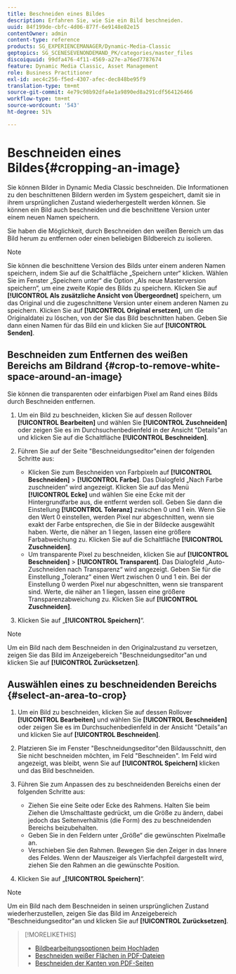 ```yaml
---
title: Beschneiden eines Bildes
description: Erfahren Sie, wie Sie ein Bild beschneiden.
uuid: 84f199de-cbfc-4d06-877f-6e9148e82e15
contentOwner: admin
content-type: reference
products: SG_EXPERIENCEMANAGER/Dynamic-Media-Classic
geptopics: SG_SCENESEVENONDEMAND_PK/categories/master_files
discoiquuid: 99dfa476-4f11-4569-a27e-a76ed7787674
feature: Dynamic Media Classic, Asset Management
role: Business Practitioner
exl-id: aec4c256-f5ed-4307-afec-dec848be95f9
translation-type: tm+mt
source-git-commit: 4e79c98b92dfa4e1a9890ed8a291cdf564126466
workflow-type: tm+mt
source-wordcount: '543'
ht-degree: 51%

---
```


# Beschneiden eines Bildes{#cropping-an-image}

Sie können Bilder in Dynamic Media Classic beschneiden. Die Informationen zu den beschnittenen Bildern werden im System gespeichert, damit sie in ihrem ursprünglichen Zustand wiederhergestellt werden können. Sie können ein Bild auch beschneiden und die beschnittene Version unter einem neuen Namen speichern.

Sie haben die Möglichkeit, durch Beschneiden den weißen Bereich um das Bild herum zu entfernen oder einen beliebigen Bildbereich zu isolieren.

>[!NOTE]
>
>Sie können die beschnittene Version des Bilds unter einem anderen Namen speichern, indem Sie auf die Schaltfläche „Speichern unter“ klicken. Wählen Sie im Fenster „Speichern unter“ die Option „Als neue Masterversion speichern“, um eine zweite Kopie des Bilds zu speichern. Klicken Sie auf **[!UICONTROL Als zusätzliche Ansicht von Übergeordnet]** speichern, um das Original und die zugeschnittene Version unter einem anderen Namen zu speichern. Klicken Sie auf **[!UICONTROL Original ersetzen]**, um die Originaldatei zu löschen, von der Sie das Bild beschnitten haben. Geben Sie dann einen Namen für das Bild ein und klicken Sie auf **[!UICONTROL Senden]**.

## Beschneiden zum Entfernen des weißen Bereichs am Bildrand {#crop-to-remove-white-space-around-an-image}

Sie können die transparenten oder einfarbigen Pixel am Rand eines Bilds durch Beschneiden entfernen.

1. Um ein Bild zu beschneiden, klicken Sie auf dessen Rollover **[!UICONTROL Bearbeiten]** und wählen Sie **[!UICONTROL Zuschneiden]** oder zeigen Sie es im Durchsuchenbedienfeld in der Ansicht &quot;Details&quot;an und klicken Sie auf die Schaltfläche **[!UICONTROL Beschneiden]**.
1. Führen Sie auf der Seite &quot;Beschneidungseditor&quot;einen der folgenden Schritte aus:

   * Klicken Sie zum Beschneiden von Farbpixeln auf **[!UICONTROL Beschneiden]** > **[!UICONTROL Farbe]**. Das Dialogfeld „Nach Farbe zuschneiden“ wird angezeigt. Klicken Sie auf das Menü **[!UICONTROL Ecke]** und wählen Sie eine Ecke mit der Hintergrundfarbe aus, die entfernt werden soll. Geben Sie dann die Einstellung **[!UICONTROL Toleranz]** zwischen 0 und 1 ein. Wenn Sie den Wert 0 einstellen, werden Pixel nur abgeschnitten, wenn sie exakt der Farbe entsprechen, die Sie in der Bildecke ausgewählt haben. Werte, die näher an 1 liegen, lassen eine größere Farbabweichung zu. Klicken Sie auf die Schaltfläche **[!UICONTROL Zuschneiden]**.
   * Um transparente Pixel zu beschneiden, klicken Sie auf **[!UICONTROL Beschneiden]** > **[!UICONTROL Transparent]**. Das Dialogfeld „Auto-Zuschneiden nach Transparenz“ wird angezeigt. Geben Sie für die Einstellung „Toleranz“ einen Wert zwischen 0 und 1 ein. Bei der Einstellung 0 werden Pixel nur abgeschnitten, wenn sie transparent sind. Werte, die näher an 1 liegen, lassen eine größere Transparenzabweichung zu. Klicken Sie auf **[!UICONTROL Zuschneiden]**.

1. Klicken Sie auf „**[!UICONTROL Speichern]**“.

>[!NOTE]
>
>Um ein Bild nach dem Beschneiden in den Originalzustand zu versetzen, zeigen Sie das Bild im Anzeigebereich &quot;Beschneidungseditor&quot;an und klicken Sie auf **[!UICONTROL Zurücksetzen]**.

## Auswählen eines zu beschneidenden Bereichs {#select-an-area-to-crop}

1. Um ein Bild zu beschneiden, klicken Sie auf dessen Rollover **[!UICONTROL Bearbeiten]** und wählen Sie **[!UICONTROL Beschneiden]** oder zeigen Sie es im Durchsuchenbedienfeld in der Ansicht &quot;Details&quot;an und klicken Sie auf **[!UICONTROL Beschneiden]**.

1. Platzieren Sie im Fenster &quot;Beschneidungseditor&quot;den Bildausschnitt, den Sie nicht beschneiden möchten, im Feld &quot;Beschneiden&quot;. Im Feld wird angezeigt, was bleibt, wenn Sie auf **[!UICONTROL Speichern]** klicken und das Bild beschneiden.
1. Führen Sie zum Anpassen des zu beschneidenden Bereichs einen der folgenden Schritte aus:

   * Ziehen Sie eine Seite oder Ecke des Rahmens. Halten Sie beim Ziehen die Umschalttaste gedrückt, um die Größe zu ändern, dabei jedoch das Seitenverhältnis (die Form) des zu beschneidenden Bereichs beizubehalten.
   * Geben Sie in den Feldern unter „Größe“ die gewünschten Pixelmaße an.
   * Verschieben Sie den Rahmen. Bewegen Sie den Zeiger in das Innere des Feldes. Wenn der Mauszeiger als Vierfachpfeil dargestellt wird, ziehen Sie den Rahmen an die gewünschte Position.

1. Klicken Sie auf „**[!UICONTROL Speichern]**“.

>[!NOTE]
>
>Um ein Bild nach dem Beschneiden in seinen ursprünglichen Zustand wiederherzustellen, zeigen Sie das Bild im Anzeigebereich &quot;Beschneidungseditor&quot;an und klicken Sie auf **[!UICONTROL Zurücksetzen]**.

>[!MORELIKETHIS]
>
>* [Bildbearbeitungsoptionen beim Hochladen](image-editing-options-upload.md#image-editing-options-at-upload)
>* [Beschneiden weißer Flächen in PDF-Dateien](pdfs.md#cropping_white_space_from_a_pdf_file)
>* [Beschneiden der Kanten von PDF-Seiten](pdfs.md#cropping_from_the_sides_of_pdf_pages)

